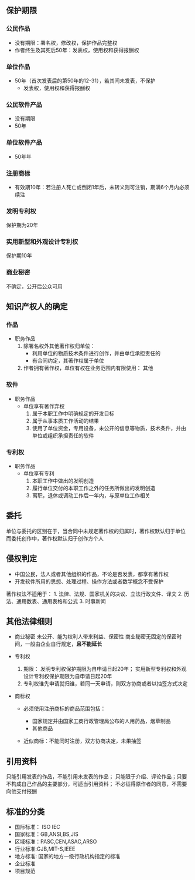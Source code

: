 ## 保护期限

### 公民作品
- 没有期限：署名权，修改权，保护作品完整权
- 作者终生及其死后50年：发表权，使用权和获得报酬权

### 单位作品

- 50年（首次发表后的第50年的12-31），若其间未发表，不保护
    - 发表权，使用权和获得报酬权


### 公民软件产品

- 没有期限
- 50年

### 单位软件产品
- 50年年

### 注册商标

- 有效期10年：若注册人死亡或倒闭1年后，未转义则可注销，期满6个月内必须续注

### 发明专利权
保护期为20年

### 实用新型和外观设计专利权
保护期10年

### 商业秘密

不确定，公开后公众可用


## 知识产权人的确定

### 作品
- 职务作品
    1. 除署名权外其他著作权归单位：
       - 利用单位的物质技术条件进行创作，并由单位承担责任的
       - 有合同约定，其著作权属于单位
    2. 作者拥有著作权，单位有权在业务范围内有限使用： 其他



### 软件

- 职务作品
  - 单位享有著作弃权
    1. 属于本职工作中明确规定的开发目标
    2. 属于从事本质工作活动的结果
    3. 使用了单位资金，专用设备，未公开的信息等物质，技术条件，并由单位或组织承担责任的软件


### 专利权

- 职务作品
    - 单位享有专利
        1. 本职工作中做出的发明创造
        2. 履行单位交付的本职工作之外的任务所做出的发明创造
        3. 离职，退休或调动工作后一年内，与原单位工作相关


## 委托

单位与委托的区别在于，当合同中未规定著作权的归属时，著作权默认归于单位
而委托创作中，著作权默认归于创作方个人



## 侵权判定
- 中国公民，法人或者其他组织的作品，不论是否发表，都享有著作权
- 开发软件所用的思想、处理过程、操作方法或者数学概念不受保护

著作权法不适用于：
    1. 法律、法规、国家机关的决议、立法行政文件、译文
    2. 历法、通用数表、通用表格和公式
    3. 时事新闻

## 其他法律细则

- 商业秘密
    未公开、能为权利人带来利益、保密性
    商业秘密无固定的保密时间，一般由企业自行规定，**且不能延长**


- 专利权
    1. 期限：
        发明专利权保护期限为自申请日起20年；
        实用新型专利权和外观设计专利权保护期限为自申请日起20年
    2. 专利权谁先申请就归谁，若同一天申请，则双方协商或者以抽签方式决定


- 商标权
    - 必须使用注册商标的商品范围包括：
      - 国家规定并由国家工商行政管理局公布的人用药品，烟草制品
      - 其他商品

    - 近似商标：不能同时注册，双方协商决定，未果抽签


## 引用资料

只能引用发表的作品，不能引用未发表的作品；
只能限于介绍、评论作品；只要不构成自己作品的主要部分，可适当引用资料；
不必征得原作者的同意，不需要向他支付报酬

## 标准的分类

- 国际标准： ISO IEC
- 国家标准：GB,ANSI,BS,JIS
- 区域标准：PASC,CEN,ASAC,ARSO
- 行业标准:GJB,MIT-S,IEEE
- 地方标准: 国家的地方一级行政机构指定的标准
- 企业标准
- 项目规范

